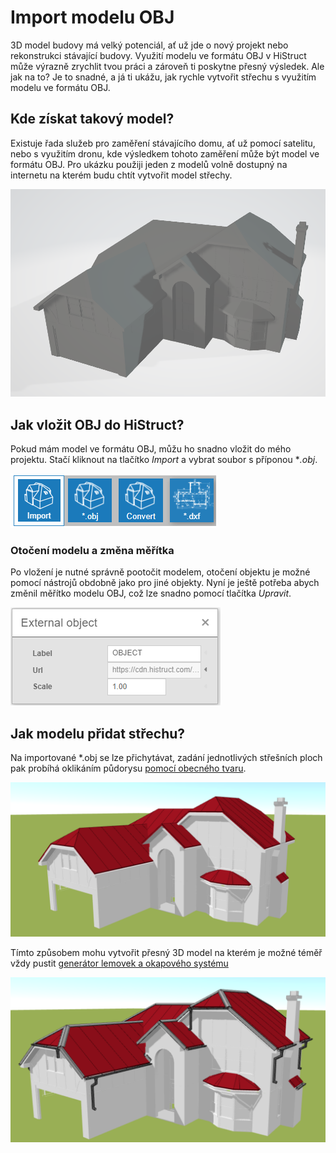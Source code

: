 # Import modelu OBJ

3D model budovy má velký potenciál, ať už jde o nový projekt nebo rekonstrukci stávající budovy. Využití modelu ve formátu OBJ v HiStruct může výrazně zrychlit tvou práci a zároveň ti poskytne přesný výsledek. Ale jak na to? Je to snadné, a já ti ukážu, jak rychle vytvořit střechu s využitím modelu ve formátu OBJ.

## Kde získat takový model?
Existuje řada služeb pro zaměření stávajícího domu, ať už pomocí satelitu, nebo s využitím dronu, kde výsledkem tohoto zaměření může být model ve formátu OBJ. Pro ukázku použiji jeden z modelů volně dostupný na internetu na kterém budu chtít vytvořit model střechy.

![Model OBJ](img/objModelBase.png) 

## Jak vložit OBJ do HiStruct? 
Pokud mám model ve formátu OBJ, můžu ho snadno vložit do mého projektu. Stačí kliknout na tlačítko *Import* a vybrat soubor s příponou **.obj*.

![Import tlačítko](img/importButton.png)

### Otočení modelu a změna měřítka

Po vložení je nutné správně pootočit modelem, otočení objektu je možné pomocí nástrojů obdobně jako pro jiné objekty. Nyní je ještě potřeba abych změnil měřítko modelu OBJ, což lze snadno pomocí tlačítka *Upravit*.

![Upravit měřítko](img/externalObjectEdit.png)

## Jak modelu přidat střechu?
Na importované *.obj se lze přichytávat, zadání jednotlivých střešních ploch pak probíhá oklikáním půdorysu [pomocí obecného tvaru](modellingRoofs.md). 

![Model made with obj](img/objModel.png) 

Tímto způsobem mohu vytvořit přesný 3D model na kterém je možné téměř vždy pustit [generátor lemovek a okapového systému](roofFlashingGenerator.md)

![Model with flashings](img/objModelFlashings.png)